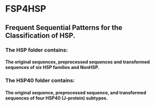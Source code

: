 # FSP4HSP
## Frequent Sequential Patterns for the Classification of HSP.

### The HSP folder contains:

#### The original sequences, preprocessed sequences and transformed sequences of six HSP families and NonHSP. 


### The HSP40 folder contains:

#### The original sequence, preprocessed sequence, and transformed sequences of four HSP40 (J-protein) subtypes. 
